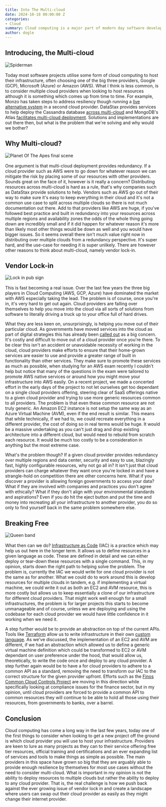 ```yaml
---
title: Into The Multi-cloud
date: 2024-10-18 00:00:00 Z
categories:
- Cloud
summary: Cloud computing is a major part of modern day software development. Big cloud providers work hard to get your business and keep it but there is a school of thought which says we shouldn't put all our eggs in one cloud shaped basket. In this post I'll take a look at the concept of the multi-cloud and ask if it's something we should consider more often when designing software solutions. 
author: dogle
---
```


## Introducing, the Multi-cloud

<img src="{{site.baseurl}}/dogle/assets/multicloud/sm.jpg" alt="Spiderman" title="With great cloud provider comes great problems" style="display: block; margin: 1rem auto;" />

Today most software projects utilise some form of cloud computing to host their infrastructure, often choosing one of the big three providers, Google (GCP), Microsoft (Azure) or Amazon (AWS). What I think is less common, is to consider multiple cloud providers when looking to host resources although it is something which comes up from time to time. For example, Monzo has taken steps to address resiliency though running a [live alternative system](https://www.linkedin.com/posts/joemerriman1989_monzo-banks-multi-cloud-environment-is-now-activity-7196510667674132481-7o5y/) in a second cloud provider. DataStax provides services to help deploy the Cassandra database [across multi-cloud](https://www.datastax.com/blog/datastax-helps-enterprises-achieve-multi-cloud-deployments-open-source-apache) and MongoDB's Atlas [facilitates multi-cloud deployment](https://www.mongodb.com/resources/basics/multicloud). Solutions and implementations are out there then, but what is the problem that we're solving and why would we bother?

## Why Multi-cloud?

<img src="{{site.baseurl}}/dogle/assets/multicloud/pota.jpg" alt="Planet Of The Apes final scene" title="You blew it up! Damn you! Goddamn you all to hell!" style="display: block; margin: 1rem auto;" />

One argument is that multi-cloud deployment provides redundancy. If a cloud provider such as AWS were to go down for whatever reason we can mitigate the risk by placing some of our resources with other providers. Sounds great on the face of it, however is it really a concern? Distributing resources across multi-cloud is hard as a rule, that's why companies such as DataStax provide solutions to help. Vendors such as AWS go out of their way to make sure it's easy to keep everything in their cloud and it's not a common use case to split across multiple clouds so there is not much documentation out there. Add to that providers like AWS are huge, if you've followed best practice and built in redundancy into your resources across multiple regions and availability zones the odds of the whole thing going down are incredibly small and if it did happen for whatever reason it's more than likely most other things would be down as well and you would have bigger issues.
So it seems overall there isn't much value right now in distributing over multiple clouds from a redundancy perspective. It's super hard, and the use-case for needing it is super unlikely. There are however other reasons to think about multi-cloud, namely vendor lock-in.

## Vendor Lock-in

<img src="{{site.baseurl}}/dogle/assets/multicloud/li.jpeg" alt="Lock in pub sign" title="You can check out any time you like, but you can never leave" style="display: block; margin: 1rem auto;" />

This is fast becoming a real issue. Over the last few years the three big players in Cloud Computing (AWS, GCP, Azure) have dominated the market with AWS especially taking the lead. The problem is of course, once you're in, it's very hard to get out again. Cloud providers are falling over themselves to help you move into the cloud via all sorts of solutions from software to literally driving a truck up to your office full of hard drives.

What they are less keen on, unsurprisingly, is helping you move out of their particular cloud. As governments have moved services into the cloud as part of digital strategies this has already been [called out](https://www.theregister.com/2024/04/04/uk_cddo_admits_cloud_spending_lock_issues_exclusive/) as a big concern. It's costly and difficult to move out of a cloud provider once you're there. To be clear this isn't an accident or unavoidable necessity of working in the cloud, cloud providers make efforts to ensure that their home-grown services are easier to use and provide a greater range of built in functionality than other services. They make sure to promote these services as much as possible, when studying for an AWS exam recently I couldn't help but notice that many of the questions in the exam were tailored to promote AWS native services or around how you might move your infrastructure into AWS easily. On a recent project, we made a concerted effort in the early days of the project to not let ourselves get too dependant on a single cloud providers offering, steering clear of SaaS offerings native to a given cloud provider and trying to use more generic resources common to all providers. The problem is that even these common resource are not truly generic. An Amazon EC2 instance is not setup the same way as an Azure Virtual Machine (AVM), even if the end result is similar. This means that while technically, if we had to, we could recreate everything in a different provider, the cost of doing so in real terms would be huge. It would be a massive undertaking as you can't just drag and drop existing architecture into a different cloud, but would need to rebuild from scratch each resource. It would be much too costly to be a consideration in anything but the most extreme case.

What's the problem though? If a given cloud provider provides redundancy over multiple regions and data center, security and easy to use, blazingly fast, highly configurable resources, why not go all in? It isn't just that cloud providers can charge whatever they want once you're locked in and have a strangle-hold on competition there are other concerns here. What if you discover a provider is allowing foreign governments to access your data? What if they are involved with companies and practices you don't agree with ethically? What if they don't align with your environmental standards and aspirations? Even if you do hit the eject button and put the time and money into recreating all your infrastructure to another provider, you do so only to find yourself back in the same problem somewhere else.

## Breaking Free

<img src="{{site.baseurl}}/dogle/assets/multicloud/I_Want_To_Break_Free.jpg" alt="Queen band" title="I want to break free" style="display: block; margin: 1rem auto;" />

What then can we do? [Infrastructure as Code](https://aws.amazon.com/what-is/iac/#:~:text=Infrastructure%20as%20code%20(IaC)%20is,%2C%20database%20connections%2C%20and%20storage.) (IAC) is a practice which may help us out here in the longer term. It allows us to define resources in a given language as code. These are defined in detail and we can either deploy or tear-down these resources with a single command. This, in my opinion, starts down the right path to helping solve the problem. The problem is, currently the IAC we would write for one cloud provider is not the same as for another. What we could do to work around this is develop resources for multiple clouds in tandem, e.g. if implementing a virtual machine, we could write it out as both an EC2 and AVM resource, this is more costly but allows us to keep essentially a clone of our infrastructure for different cloud providers. That might work well enough for a small infrastructures, the problem is for larger projects this starts to become unmanageable and of course, unless we are deploying and using the codebase for each cloud provider we would have little confidence in it working when we need it.

A step further would be to provide an abstraction on top of the current APIs. Tools like [Terraform](https://www.terraform.io/) allow us to write infrastructure in their own [custom language](https://developer.hashicorp.com/terraform/language). As we've discussed, the implementation of an EC2 and AVM are different, if we had an abstraction which allowed us to define a generic virtual machine definition which could be transformed to EC2 or AVM dependant on user preference under the hood, that would allow us, theoretically, to write the code once and deploy to any cloud provider. A step further again would be to have a for cloud providers to adhere to a common API as a standard, removing the need to transform our IAC to the correct structure for the given provider upfront. Efforts such as the [Finos Common Cloud Controls Project](https://www.finos.org/common-cloud-controls-project) are moving in this direction while specifically looking at compliance issues for the finance sector, but in my opinion, until cloud providers are forced to provide a common API to common resources they will continue to be able to hold all those using their resources, from governments to banks, over a barrel.

## Conclusion

Cloud computing has come a long way in the last few years, today one of the first things to consider when looking to get a new project off the ground is which cloud provider you will use to host your infrastructure. Providers are keen to lure as many projects as they can to their service offering free tier resources, official training and certifications and an ever expanding list of services and tools to make things as simple as possible. The main providers in this space have grown so big that they are arguably able to provide enough resilience by themselves for most use cases without the need to consider multi-cloud. What is important in my opinion is not the ability to deploy resources to multiple clouds but rather the ability to deploy to any cloud provider. That is, the real challenge is how we push back against the ever growing issue of vendor lock in and create a landscape where users can swap out their cloud provider as easily as they might change their internet provider.
